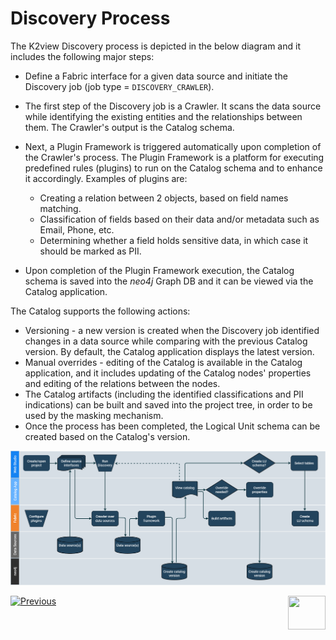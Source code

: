 <web>

# Discovery Process

The K2view Discovery process is depicted in the below diagram and it includes the following major steps:

* Define a Fabric interface for a given data source and initiate the Discovery job (job type = ```DISCOVERY_CRAWLER```).
* The first step of the Discovery job is a Crawler. It scans the data source while identifying the existing entities and the relationships between them. The Crawler's output is the Catalog schema.
* Next, a Plugin Framework is triggered automatically upon completion of the Crawler's process. The Plugin Framework is a platform for executing predefined rules (plugins) to run on the Catalog schema and to enhance it accordingly. Examples of plugins are: 
  * Creating a relation between 2 objects, based on field names matching.
  * Classification of fields based on their data and/or metadata such as Email, Phone, etc.
  * Determining whether a field holds sensitive data, in which case it should be marked as PII.


* Upon completion of the Plugin Framework execution, the Catalog schema is saved into the *neo4j* Graph DB and it can be viewed via the Catalog application.

The Catalog supports the following actions:


* Versioning - a new version is created when the Discovery job identified changes in a data source while comparing with the previous Catalog version. By default, the Catalog application displays the latest version.
* Manual overrides - editing of the Catalog is available in the Catalog application, and it includes updating of the Catalog nodes' properties and editing of the relations between the nodes.
* The Catalog artifacts (including the identified classifications and PII indications) can be built and saved into the project tree, in order to be used by the masking mechanism. 
* Once the process has been completed, the Logical Unit schema can be created based on the Catalog's version.

![](images/DiscoveryE2E.png)



[![Previous](/articles/images/Previous.png)](02_catalog_vocabulary.md)[<img align="right" width="60" height="54" src="/articles/images/Next.png">](04_plugin_framework.md) 

</web>
